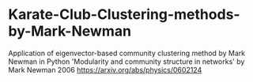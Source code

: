 # Karate-Club-Clustering-methods-by-Mark-Newman
Application of eigenvector-based community clustering method by Mark Newman in Python
'Modularity and community structure in networks' by Mark Newman 2006
https://arxiv.org/abs/physics/0602124

